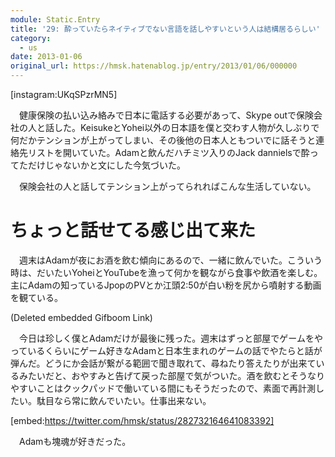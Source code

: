 ```yaml
---
module: Static.Entry
title: '29: 酔っていたらネイティブでない言語を話しやすいという人は結構居るらしい'
category:
  - us
date: 2013-01-06
original_url: https://hmsk.hatenablog.jp/entry/2013/01/06/000000
---
```


[instagram:UKqSPzrMN5]

　健康保険の払い込み絡みで日本に電話する必要があって、Skype outで保険会社の人と話した。KeisukeとYohei以外の日本語を僕と交わす人物が久しぶりで何だかテンションが上がってしまい、その後他の日本人ともついでに話そうと連絡先リストを開いていた。Adamと飲んだハチミツ入りのJack dannielsで酔ってただけじゃないかと文にした今気づいた。

　保険会社の人と話してテンション上がってられればこんな生活していない。



# ちょっと話せてる感じ出て来た

　週末はAdamが夜にお酒を飲む傾向にあるので、一緒に飲んでいた。こういう時は、だいたいYoheiとYouTubeを漁って何かを観ながら食事や飲酒を楽しむ。主にAdamの知っているJpopのPVとか江頭2:50が白い粉を尻から噴射する動画を観ている。

(Deleted embedded Gifboom Link)

　今日は珍しく僕とAdamだけが最後に残った。週末はずっと部屋でゲームをやっているくらいにゲーム好きなAdamと日本生まれのゲームの話でやたらと話が弾んだ。どうにか会話が繋がる範囲で聞き取れて、尋ねたり答えたりが出来ているみたいだと、おやすみと告げて戻った部屋で気がついた。酒を飲むとそうなりやすいことはクックパッドで働いている間にもそうだったので、素面で再計測したい。駄目なら常に飲んでいたい。仕事出来ない。

[embed:https://twitter.com/hmsk/status/282732164641083392]

　Adamも塊魂が好きだった。
